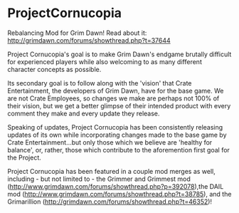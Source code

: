# ProjectCornucopia
Rebalancing Mod for Grim Dawn! Read about it:
http://grimdawn.com/forums/showthread.php?t=37644

Project Cornucopia's goal is to make Grim Dawn's endgame brutally difficult for experienced players while also welcoming to as many different character concepts as possible.

Its secondary goal is to follow along with the 'vision' that Crate Entertainment, the developers of Grim Dawn, have for the base game. We are not Crate Employees, so changes we make are perhaps not 100% of their vision, but we get a better glimpse of their intended product with every comment they make and every update they release.

Speaking of updates, Project Cornucopia has been consistently releasing updates of its own while incorporating changes made to the base game by Crate Entertainment...but only those which we believe are 'healthy for balance', or, rather, those which contribute to the aforemention first goal for the Project.

Project Cornucopia has been featured in a couple mod merges as well, including - but not limited to - the Grimmer and Grimmest mod (http://www.grimdawn.com/forums/showthread.php?p=392078),the DAIL mod (http://www.grimdawn.com/forums/showthread.php?t=38785), and the Grimarillion (http://grimdawn.com/forums/showthread.php?t=46352)!
